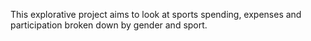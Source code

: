 This explorative project aims to look at sports spending, expenses and participation broken down by gender and sport.
